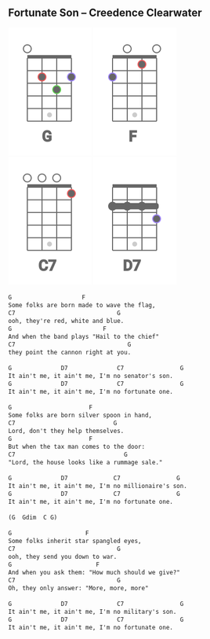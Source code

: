 ## Fortunate Son – Creedence Clearwater

![G](https://raw.githubusercontent.com/Capevace/ukulele-chords/main/svgs/G.svg) ![F](https://raw.githubusercontent.com/Capevace/ukulele-chords/main/svgs/F.svg) ![C7](https://raw.githubusercontent.com/Capevace/ukulele-chords/main/svgs/C7.svg) ![D7](https://raw.githubusercontent.com/Capevace/ukulele-chords/main/svgs/D7.svg)

````
G                    F
Some folks are born made to wave the flag,
C7                             G
ooh, they're red, white and blue.
G                          F
And when the band plays "Hail to the chief"
C7                                G
they point the cannon right at you.

G              D7              C7                G
It ain't me, it ain't me, I'm no senator's son.
G              D7              C7                G
It ain't me, it ain't me, I'm no fortunate one.

G                      F  
Some folks are born silver spoon in hand,
C7                            G
Lord, don't they help themselves.
G                      F
But when the tax man comes to the door:
C7                               G
"Lord, the house looks like a rummage sale."

G              D7             C7                G
It ain't me, it ain't me, I'm no millionaire's son.
G              D7             C7                G
It ain't me, it ain't me, I'm no fortunate one.

(G  Gdim  C G)

G                     F
Some folks inherit star spangled eyes,
C7                             G
ooh, they send you down to war.
G                        F  
And when you ask them: "How much should we give?"
C7                             G
Oh, they only answer: "More, more, more"

G              D7              C7                G
It ain't me, it ain't me, I'm no military's son.
G              D7              C7                G
It ain't me, it ain't me, I'm no fortunate one.
````
